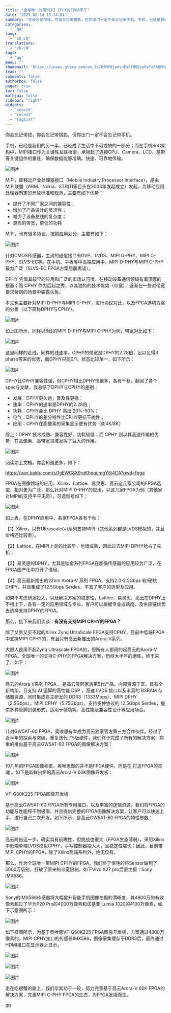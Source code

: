 ```yaml
---
title: "全球唯一的带MIPI CPHY的FPGA来了"
date: "2025-02-14 15:24:01"
summary: "你会忘记带钱，你会忘记带钥匙，但你出门一定不会忘记带手机。手机，已经是我们的另一半，已经成了生活中不..."
categories:
  - "qq"
lang:
  - "zh-CN"
translations:
  - "zh-CN"
tags:
  - "qq"
menu: ""
thumbnail: "https://inews.gtimg.com/om_ls/OfMfKjodvnPaSFd98jeRvfqRkQMRgknmTkx8Gq7PDsLIYAA_640360/0"
lead: ""
comments: false
authorbox: false
pager: true
toc: false
mathjax: false
sidebar: "right"
widgets:
  - "search"
  - "recent"
  - "taglist"
---
```


你会忘记带钱，你会忘记带钥匙，但你出门一定不会忘记带手机。

手机，已经是我们的另一半，已经成了生活中不可或缺的一部分；而在手机SoC架构中，MIPI接口作为关键性互联桥梁，承担起了连接CPU、Camera、LCD、基带等关键组件的重任，确保数据能够准确、快速、可靠地传输。

![图片](https://inews.gtimg.com/om_bt/OKNgdTleLN_kf1rdyZlIoHcPAYA-yoyz2BXKbWdh8MGHUAA/641)

MIPI，即移动产业处理器接口（Mobile Industry Processor Interface），是由MIPI联盟（ARM、Nokia、ST和TI等巨头在2003年发起成立）发起，为移动应用处理器制定的开放标准和规范，主要有如下优势：

* 提升了不同厂家之间的兼容性；
* 增加了产品设计的灵活性；
* 减少了设备总线的复杂度；
* 更高的带宽，更低的功耗

MIPI，也有很多协议，按照应用划分，主要有如下：

![图片](https://inews.gtimg.com/om_bt/ObKC0ItJx0Vlvv18IFnbNSSALqFjYTcZwV9m9kXkuxPTwAA/641)

针对CMOS传感器，主流的通信接口有DVP、LVDS、MIPI D-PHY、MIPI C-PHY、SLVS-EC等。在手机、平板等中高端应用中，MIPI D-PHY与MIPI C-PHY最为广泛（SLVS-EC FPGA方案后面再谈）。

DPHY 凭借其较早的应用和广泛的市场认可度，在移动设备通信领域有着深厚的根基；而 CPHY 作为后起之秀，以其独特的技术优势（带宽），逐渐在一些对带宽要求苛刻的场景中崭露头角。

本文也主要针对MIPI D-PHY与MIPI C-PHY，进行协议对比，以及FPGA选项方案的分析（以下简称DPHY与CPHY）。

![图片](https://inews.gtimg.com/om_bt/ONXdqZzDOccdQxVzOKEiU8YxeRljBk3N3jKhRL-4QcCGQAA/641)

如上图所示，同样以6线的MIPI D-PHY与MIPI C-PHY为例，带宽对比如下：

![图片](https://inews.gtimg.com/om_bt/OYSQ28WyP7N-dmI6o90c_WJQeUtYoPj0Usdi6MvZY_lu4AA/641)

这里同样的走线，同样的线速率，CPHY的带宽是DPHY的2.28倍，足以见得3 phase带来的优势，而DPHY只能0/1，状态比较单一，如下所示：

![图片](https://inews.gtimg.com/om_bt/OnXaLwqcPXtZ6hmvk0LWlc0K3uU4hmF1T2o3EkbH5jA5gAA/641)

DPHY比CPHY兼容性强，但CPHY相比DPHY快很多，各有千秋。翻阅了各个spec与文献，我总结了DPHY与CPHY的差别：

* 发展：DPHY更久远，普及性更强；
* 速率：CPHY的速率是DPHY的2.28倍；
* 功耗：CPHY会比 DPHY 高出 20%-50%；
* 电气：DPHY的差分特性比CPHY更抗干扰性；
* 应用：CPHY在高像素的采集显示更有优势（如4K/8K）

综上：DPHY 技术成熟、兼容性好、功耗较低；而 CPHY 则以其高速传输的优势，在高像素、高带宽领域发挥了巨大的作用。    

![图片](https://inews.gtimg.com/om_bt/OkkgPn5rmhgzPpe_fV8Y23tap0T0AtbLwqiuQ86dp-sXAAA/641)

阅读如上文档，你会知道更多，如下：

https://pan.baidu.com/s/1gEWC8X9rqKhequmgY6j4CA?pwd=fpga

FPGA在图像领域的应用，Xilinx、Lattice、易灵思、高云这几家公司的FPGA选型，相对更为广泛，那么针对MIPI D-PHY的应用，以这几家FPGA为例（其他家对MIPI的支持平平无奇），可选型号如下：

![图片](https://inews.gtimg.com/om_bt/OA59YxMUjivtp6U7v2s4VH6FCIvadCUJ_O_pehMvIN34kAA/641)

如上表，在DPHY应用中，各家FPGA各有千秋：

【1】Xilinx，只有Ultrascale(+)系列支持MIPI（其他系列都是LVDS模拟的，并且价格还比较贵）。

【2】Lattice，在MIPI上走的比较早，也很成熟，因此过去MIPI DPHY抢占了先机；

【3】易灵思的DPHY，尤其是钛金系列FPGA在图像传感器的应用较为广泛，在FPGA国产化中打开了僵局。

【4】高云最新推出的22nm Arora-V 系列 FPGA，支持2.0-2.5Gbps 软/硬核DHPY，并且集成了12.5Gbps Serdes，丰富了客户的选型及应用。

如果不考虑研发投入，以及解决方案的稳定性，Lattice、易灵思、高云在DPHY上不相上下，各有一定的应用领域与专长，客户可以根据专业成熟度，及供应链优势去选择支持DPHY的FPGA。

那么，接下来我们谈谈：**有没有支持MIPI CPHY的FPGA？**

除了又贵又买不起的Xilinx Zynq UltraScale FPGA支持CPHY，目前中低端FPGA中支持MIPI CPHY的，有且只有高云新推出的Arora-V系列。

大部人是用不起Zynq Ultrascale FPGA的，但所有人都用的起高云的Arora-V FPGA。全球唯一的支持C-PHY的FPGA解决方案，历经大半年的磨练，终于来了，如下：    

![图片](https://inews.gtimg.com/om_bt/Oos14hh-D_Dc1LCRxiBxE8iufzok0MJdSP8y9Kmt0uVOUAA/641)

高云的Arora Ⅴ系列 FPGA ，是高云晨熙家族第5代产品，内部资源丰富，具有全新构架，且支持 AI 运算的高性能 DSP ，高速 LVDS 接口以及丰富的 BSRAM 存储器资源，同时集成自主研发的 DDR3（1333Mbps）、MIPI DPHY（2.5Gbps），MIPI CPHY（5.75Gbps），支持多种协议的 12.5Gbps Serdes，提供多种管脚封装形式，适用于低功耗、高性能及兼容性设计等应用场合。

![图片](https://inews.gtimg.com/om_bt/OEkf5O9n4dOjHgWR4pAM5tIFEk8Q-rzBbsZMuGaZOAcToAA/1000)

针对GW5AT-60 FPGA，奥唯思有幸成为高云独家官方第三方合作伙伴。经过了近半年的探索与突破，重复迭代了5版硬件，我们终于完成了所有的解决方案，郑重的推出基于高云GW5AT-60 FPGA的图像解决方案：    

![图片](https://inews.gtimg.com/om_bt/OT3yLK961WTtxyplGj87YInMvqWvLrHnBZRjq1wdV5ljIAA/641)

10几年的FPGA图像积累，奥唯思做的并不是FPGA硬件，而是在 打造FPGA的灵魂 。如下是新鲜出炉的高云Arora-V 60K图像开发板： 

![图片](https://inews.gtimg.com/om_bt/O0-qW4_pAwdoNRp1AN4QU74U4AGETn8btbEKpOaTefYokAA/641)

VF-G60K225 FPGA图像开发板 

基于高云GW5AT-60 FPGA所有专用接口，以及丰富的逻辑资源，我们将FPGA的功能与性能榨干到极限，并且提供完整的FPGA图像解决方案，让客户可以快速上手，进行自己二次开发。如下所示，是高云GW5AT-60 FPGA的特性参数：

![图片](https://inews.gtimg.com/om_bt/O6DZnQJkqr7grTP3zj7gkHMFWXomlc1FlQ4-KFB7SKdJkAA/641)

高云跨出这一步，确实具有前瞻性，但挑战也很大（FPGA生态薄弱）。采用Xilinx中低端单端LVDS模拟CPHY，手写控制器投入大，且稳定性堪忧；因此，目前带MIPI CPHY的FPGA，除了Xilinx高端系列外，绝无仅有。 

那么，作为全球唯一带MIPI CPHY的FPGA，我们终于惊艳的将Sensor做到了5000万级别，打破了原来的带宽限制，如下Vivo X27 pro后置主摄：Sony IMX586。

![图片](https://inews.gtimg.com/om_bt/OXHyEO3FD6tPxDJpK8jjL4YhKxhhndgWAGC_NWMuWzgb4AA/641)

Sony的IMX586传感器将大幅提升智能手机图像拍摄的清晰度，其4800万的有效像素超过了华为P20 Pro的4000万像素和诺基亚 Lumia 1020的4100万像素，如下示意图所示：

![图片](https://inews.gtimg.com/om_bt/OE8Sgbvy_iqquI5JPL-7_txrnZ4UpFOhhGSOTDe9_a6N8AA/641)

如下框图所示，为基于奥唯思VF-G60K225 FPGA图像开发板，方案通过4800万像素的，MIPI CPHY接口的传感器IMX586，图像采集缓存于DDR3后，最终通过HDMI接口在显示器上显示。    

![图片](https://inews.gtimg.com/om_bt/OSW7XLYYUPN7qsGMKaP4z32KRzByd7GLNxhNogHOllWYwAA/641)

![图片](https://inews.gtimg.com/om_bt/OY-ZFoTa5Y-lLQa-sCr0c3JaXr8lvdveXidyfvMpjG8FEAA/641)

![图片](https://inews.gtimg.com/om_bt/O1Jo-w4IShHjpTd6I2utKOcp9TYRcbwU41xav55P4KRd0AA/641)

走在吃螃蟹的路上，我们毕其功于一役，努力完善基于高云Arora-V 60K FPGA的解决方案，完善MIPI C-PHY FPGA的生态，为FPGA发烧而生。

[qq](https://new.qq.com/rain/a/20250214A05E2C00)
